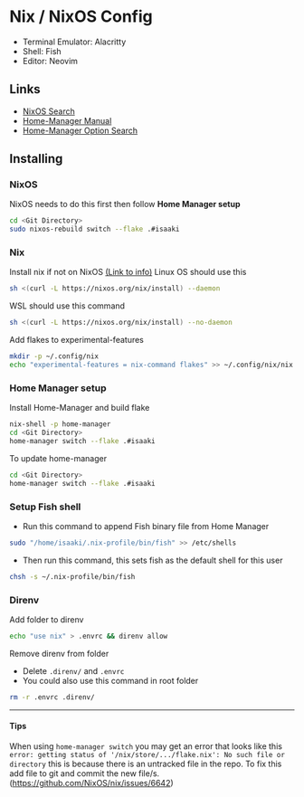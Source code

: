 # Nix / NixOS Config
- Terminal Emulator: Alacritty
- Shell: Fish
- Editor: Neovim

## Links
- [NixOS Search](https://search.nixos.org/packages)
- [Home-Manager Manual](https://nix-community.github.io/home-manager/index.html)
- [Home-Manager Option Search](https://mipmip.github.io/home-manager-option-search/)

## Installing
### NixOS
NixOS needs to do this first then follow **Home Manager setup**
```sh
cd <Git Directory>
sudo nixos-rebuild switch --flake .#isaaki
```

### Nix
Install nix if not on NixOS [(Link to info)](https://nixos.org/download.html#download-nix) Linux OS should use this 
```sh 
sh <(curl -L https://nixos.org/nix/install) --daemon 
```

WSL should use this command 
```sh 
sh <(curl -L https://nixos.org/nix/install) --no-daemon 
```

Add flakes to experimental-features
```sh
mkdir -p ~/.config/nix
echo "experimental-features = nix-command flakes" >> ~/.config/nix/nix.conf
```

### Home Manager setup
Install Home-Manager and build flake
```sh
nix-shell -p home-manager
cd <Git Directory>
home-manager switch --flake .#isaaki
```

To update home-manager
```sh
cd <Git Directory>
home-manager switch --flake .#isaaki
```

### Setup Fish shell
- Run this command to append Fish binary file from Home Manager
```sh
sudo "/home/isaaki/.nix-profile/bin/fish" >> /etc/shells
```

- Then run this command, this sets fish as the default shell for this user
```sh
chsh -s ~/.nix-profile/bin/fish
```

### Direnv

Add folder to direnv
```sh
echo "use nix" > .envrc && direnv allow
```

Remove direnv from folder
- Delete `.direnv/` and `.envrc`
- You could also use this command in root folder 
```sh
rm -r .envrc .direnv/
```

---

#### Tips
When using `home-manager switch` you may get an error that looks like this `error: getting status of '/nix/store/.../flake.nix': No such file or directory`
this is because there is an untracked file in the repo. To fix this add file to git and commit the new file/s. (https://github.com/NixOS/nix/issues/6642)
